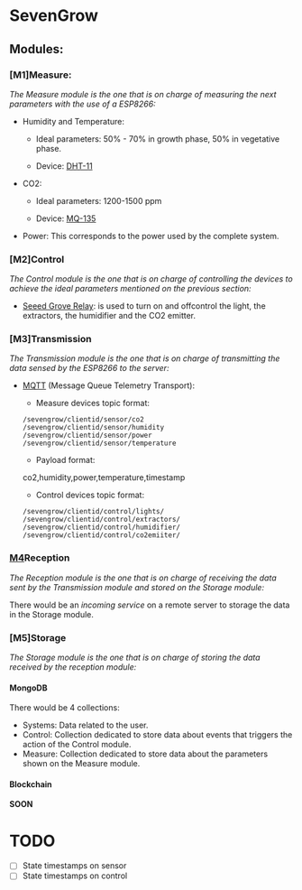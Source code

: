 # SevenGrow

## Modules:

### [M1]Measure:

_The Measure module is the one that is on charge of measuring the next parameters with the use of a ESP8266:_

* Humidity and Temperature:

  * Ideal parameters: 50% - 70% in growth phase, 50% in vegetative phase.

  * Device: [DHT-11](https://www.mouser.com/ds/2/758/DHT11-Technical-Data-Sheet-Translated-Version-1143054.pdf)

* CO2:

  * Ideal parameters: 1200-1500 ppm 

  * Device: [MQ-135](https://www.olimex.com/Products/Components/Sensors/SNS-MQ135/resources/SNS-MQ135.pdf)

* Power:
  This corresponds to the power used by the complete system.

### [M2]Control

_The Control module is the one that is on charge of controlling the devices to achieve the ideal parameters mentioned on the previous section:_

* [Seeed Grove Relay](http://wiki.seeedstudio.com/Grove-Relay/): is used to turn on and offcontrol the light, the extractors, the humidifier and the CO2 emitter.

### [M3]Transmission

_The Transmission module is the one that is on charge of transmitting the data sensed by the ESP8266 to the server:_

* [MQTT](http://mqtt.org/) (Message Queue Telemetry Transport):

  * Measure devices topic format: 
  ````
  /sevengrow/clientid/sensor/co2
  /sevengrow/clientid/sensor/humidity
  /sevengrow/clientid/sensor/power
  /sevengrow/clientid/sensor/temperature
  ````
  * Payload format: 
  
  co2,humidity,power,temperature,timestamp

  * Control devices topic format:
  ````
  /sevengrow/clientid/control/lights/
  /sevengrow/clientid/control/extractors/
  /sevengrow/clientid/control/humidifier/
  /sevengrow/clientid/control/co2emiiter/
  ````
  
### [M4](https://github.com/matiasbn/sevengrow/tree/master/reception)Reception
_The Reception module is the one that is on charge of receiving the data sent by the Transmission module and stored on the Storage module:_

There would be an *incoming service* on a remote server to storage the data in the Storage module.

### [M5]Storage

_The Storage module is the one that is on charge of storing the data received by the reception module:_

#### MongoDB

There would be 4 collections:
* Systems: Data related to the user.
* Control: Collection dedicated to store data about events that triggers the action of the Control module.
* Measure: Collection dedicated to store data about the parameters shown on the Measure module.

#### Blockchain
**SOON**

# TODO
- [ ] State timestamps on sensor
- [ ] State timestamps on control
